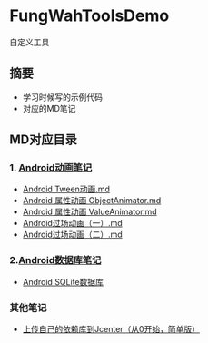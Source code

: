 # FungWahToolsDemo
自定义工具
## 摘要
* 学习时候写的示例代码
* 对应的MD笔记
## MD对应目录
### 1. [Android动画笔记](https://github.com/OuFungWah/FungWahToolsDemo/tree/master/Tutorial/MD/Animation) 
* [Android Tween动画.md](https://github.com/OuFungWah/FungWahToolsDemo/blob/master/Tutorial/MD/Animation/Android%20Tween%E5%8A%A8%E7%94%BB.md)
* [Android 属性动画 ObjectAnimator.md](https://github.com/OuFungWah/FungWahToolsDemo/blob/master/Tutorial/MD/Animation/Android%20%E5%B1%9E%E6%80%A7%E5%8A%A8%E7%94%BB%20ObjectAnimator.md)
* [Android 属性动画 ValueAnimator.md](https://github.com/OuFungWah/FungWahToolsDemo/blob/master/Tutorial/MD/Animation/Android%20%E5%B1%9E%E6%80%A7%E5%8A%A8%E7%94%BB%20ValueAnimator.md)
* [Android过场动画（一）.md](https://github.com/OuFungWah/FungWahToolsDemo/blob/master/Tutorial/MD/Animation/Android%E8%BF%87%E5%9C%BA%E5%8A%A8%E7%94%BB%EF%BC%88%E4%B8%80%EF%BC%89.md)
* [Android过场动画（二）.md](https://github.com/OuFungWah/FungWahToolsDemo/blob/master/Tutorial/MD/Animation/Android%E8%BF%87%E5%9C%BA%E5%8A%A8%E7%94%BB%EF%BC%88%E4%BA%8C%EF%BC%89.md)

### 2.[Android数据库笔记](https://github.com/OuFungWah/FungWahToolsDemo/tree/master/Tutorial/MD/Database)  
* [Android SQLite数据库](https://github.com/OuFungWah/FungWahToolsDemo/blob/master/Tutorial/MD/Database/Android%20SQLite%E6%95%B0%E6%8D%AE%E5%BA%93.md)
### 其他笔记
* [上传自己的依赖库到Jcenter（从0开始，简单版）](https://github.com/OuFungWah/FungWahToolsDemo/blob/master/Tutorial/MD/Jcenter/%E4%B8%8A%E4%BC%A0%E8%87%AA%E5%B7%B1%E7%9A%84%E4%BE%9D%E8%B5%96%E5%BA%93.md#%E4%B8%8A%E4%BC%A0%E8%87%AA%E5%B7%B1%E7%9A%84%E4%BE%9D%E8%B5%96%E5%BA%93%E5%88%B0jcenter%E4%BB%8E0%E5%BC%80%E5%A7%8B%E7%AE%80%E5%8D%95%E7%89%88)

